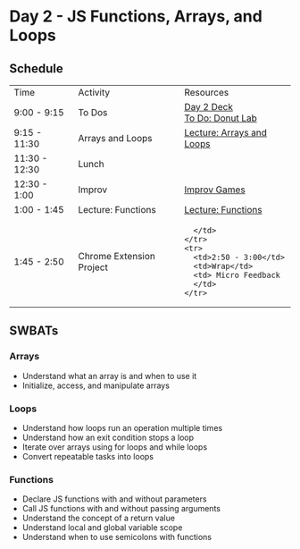 # Day 2 - JS Functions, Arrays, and Loops

## Schedule

<table>
    <tr>
        <td>Time</td>
        <td>Activity</td>
        <td>Resources</td>
    </tr>
    <tr>
        <td>9:00 - 9:15</td>
        <td> To Dos</td>
        <td>
        <a href="#">Day 2 Deck</a></br>
        <a href="https://github.com/learn-co-curriculum/js-donut-lab">To Do: Donut Lab</a>
        <br>
        </td>
    </tr>
    <tr>
        <td>9:15 - 11:30</td>
        <td>Arrays and Loops</td>
        <td> 
          <a href="#">Lecture: Arrays and Loops</a></br>
        </td>
    </tr>
    <tr>
      <td>11:30 - 12:30</td>
      <td>Lunch</td>
      <td></td>
    </tr>
    <tr>
      <td>12:30 - 1:00</td>
      <td>Improv</td>
      <td> <a href="https://github.com/learn-co-curriculum/tf-improv-games">Improv Games</a></td>
    </tr>
    <tr>
      <td>1:00 - 1:45</td>
      <td>Lecture: Functions</td>
      <td> 
        <a href="#">Lecture: Functions</a></br>
      </td>
    </tr>
    <tr>
      <td>1:45 - 2:50</td>
      <td>Chrome Extension Project</td>
      <td> 
    
      </td>
    </tr>
    <tr>
      <td>2:50 - 3:00</td>
      <td>Wrap</td>
      <td> Micro Feedback
      </td>
    </tr>

</table>

## SWBATs

### Arrays

+ Understand what an array is and when to use it
+ Initialize, access, and manipulate arrays

### Loops

+ Understand how loops run an operation multiple times
+ Understand how an exit condition stops a loop
+ Iterate over arrays using for loops and while loops
+ Convert repeatable tasks into loops

### Functions

+ Declare JS functions with and without parameters
+ Call JS functions with and without passing arguments
+ Understand the concept of a return value
+ Understand local and global variable scope
+ Understand when to use semicolons with functions